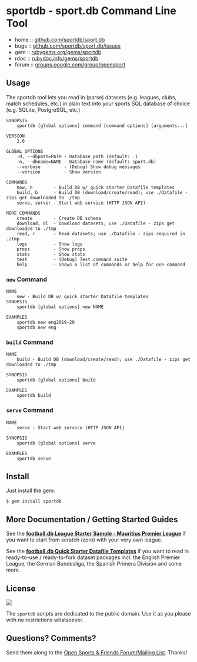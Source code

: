 # sportdb - sport.db Command Line Tool


<!--
[![Build Status](https://secure.travis-ci.org/geraldb/sport.db.ruby.png?branch=master)](http://travis-ci.org/geraldb/sport.db.ruby)
-->

* home  :: [github.com/sportdb/sport.db](https://github.com/sportdb/sport.db)
* bugs  :: [github.com/sportdb/sport.db/issues](https://github.com/sportdb/sport.db/issues)
* gem   :: [rubygems.org/gems/sportdb](https://rubygems.org/gems/sportdb)
* rdoc  :: [rubydoc.info/gems/sportdb](http://rubydoc.info/gems/sportdb)
* forum :: [groups.google.com/group/opensport](https://groups.google.com/group/opensport)


## Usage

The sportdb tool lets you read in (parse) datasets (e.g. leagues, clubs, match schedules, etc.) 
in plain text into your sports SQL database of choice (e.g. SQLite, PostgreSQL, etc.)

```
SYNOPSIS
    sportdb [global options] command [command options] [arguments...]

VERSION
    2.0

GLOBAL OPTIONS
    -d, --dbpath=PATH - Database path (default: .)
    -n, --dbname=NAME - Database name (default: sport.db)
    --verbose         - (Debug) Show debug messages
    --version         - Show version

COMMANDS
    new, n        - Build DB w/ quick starter Datafile templates
    build, b      - Build DB (download/create/read); use ./Datafile - zips get downloaded to ./tmp
    serve, server - Start web service (HTTP JSON API)

MORE COMMANDS    
    create        - Create DB schema
    download, dl  - Download datasets; use ./Datafile - zips get downloaded to ./tmp
    read, r       - Read datasets; use ./Datafile - zips required in ./tmp
    logs          - Show logs
    props         - Show props
    stats         - Show stats
    test          - (Debug) Test command suite
    help          - Shows a list of commands or help for one command
```


### `new` Command

```
NAME
    new - Build DB w/ quick starter Datafile templates
SYNOPSIS
    sportdb [global options] new NAME

EXAMPLES
    sportdb new eng2019-20
    sportdb new eng
```


### `build` Command

```
NAME
    build - Build DB (download/create/read); use ./Datafile - zips get downloaded to ./tmp

SYNOPSIS
    sportdb [global options] build

EXAMPLES
    sportdb build
```


### `serve` Command

```
NAME
    serve - Start web service (HTTP JSON API)

SYNOPSIS
    sportdb [global options] serve

EXAMPLES
    sportdb serve
```


## Install

Just install the gem:

    $ gem install sportdb



## More Documentation / Getting Started Guides

See the **[football.db League Starter Sample - Mauritius Premier League](https://github.com/openfootball/league-starter)**
if you want to start from scratch (zero) with your very own league.

See the **[football.db Quick Starter Datafile Templates](https://github.com/openfootball/quick-starter)** if you want to read in ready-to-use /
ready-to-fork dataset packages incl. the English Premier League, the German
Bundesliga, the Spanish Primera División and some more.



## License

![](https://publicdomainworks.github.io/buttons/zero88x31.png)

The `sportdb` scripts are dedicated to the public domain.
Use it as you please with no restrictions whatsoever.


## Questions? Comments?

Send them along to the
[Open Sports & Friends Forum/Mailing List](http://groups.google.com/group/opensport).
Thanks!
